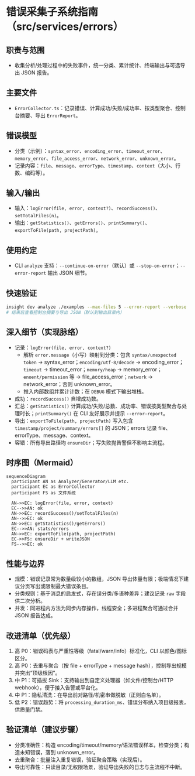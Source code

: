 # 错误采集子系统指南（src/services/errors）

## 职责与范围
- 收集分析/处理过程中的失败事件，统一分类、累计统计、终端输出与可选导出 JSON 报告。

## 主要文件
- `ErrorCollector.ts`：记录错误、计算成功/失败/成功率、按类型聚合、控制台摘要、导出 `ErrorReport`。

## 错误模型
- 分类（示例）：`syntax_error`、`encoding_error`、`timeout_error`、`memory_error`、`file_access_error`、`network_error`、`unknown_error`。
- 记录内容：`file`、`message`、`errorType`、`timestamp`、`context`（大小、行数、编码等）。

## 输入/输出
- 输入：`logError(file, error, context?)`、`recordSuccess()`、`setTotalFiles(n)`。
- 输出：`getStatistics()`、`getErrors()`、`printSummary()`、`exportToFile(path, projectPath)`。

## 使用约定
- CLI `analyze` 支持：`--continue-on-error`（默认）或 `--stop-on-error`；`--error-report` 输出 JSON 细节。

## 快速验证
```bash
insight dev analyze ./examples --max-files 5 --error-report --verbose
# 结束后查看控制台摘要与导出 JSON（默认到输出目录内）
```

## 深入细节（实现脉络）
- 记录：`logError(file, error, context?)`
  - 解析 `error.message`（小写）映射到分类：包含 `syntax/unexpected token` → syntax_error；`encoding/utf-8/decode` → encoding_error；`timeout` → timeout_error；`memory/heap` → memory_error；`enoent/permission` 等 → file_access_error；`network` → network_error；否则 unknown_error。
  - 推入内部数组并累计计数；在 `DEBUG` 模式下输出堆栈。
- 成功：`recordSuccess()` 自增成功数。
- 汇总：`getStatistics()` 计算成功/失败/总数、成功率、错误按类型聚合与处理时长；`printSummary()` 在 CLI 友好展示并提示 `--error-report`。
- 导出：`exportToFile(path, projectPath)` 写入包含 `timestamp/project/summary/errors[]` 的 JSON；errors 记录 file、errorType、message、context。
- 容错：所有导出路径均 `ensureDir`；写失败抛告警但不影响主流程。

## 时序图（Mermaid）
```mermaid
sequenceDiagram
  participant AN as Analyzer/Generator/LLM etc.
  participant EC as ErrorCollector
  participant FS as 文件系统

  AN->>EC: logError(file, error, context)
  EC-->>AN: ok
  AN->>EC: recordSuccess()/setTotalFiles(n)
  AN-->>EC: ok
  AN->>EC: getStatistics()/getErrors()
  EC-->>AN: stats/errors
  AN->>EC: exportToFile(path, projectPath)
  EC->>FS: ensureDir + writeJSON
  FS-->>EC: ok
```

## 性能与边界
- 规模：错误记录常为数量级较小的数组，JSON 导出体量有限；极端情况下建议分页写出或限制最大错误条目。
- 分类规则：基于消息的启发式，存在误分类/多语种差异；建议记录 `raw` 字段供二次分析。
- 并发：同进程内方法为同步内存操作，线程安全；多进程聚合可通过合并 JSON 报告达成。

## 改进清单（优先级）
1) 高 P0：错误码表与严重性等级（fatal/warn/info）标准化，CLI 以颜色/图标区分。
2) 高 P0：去重与聚合（按 file + errorType + message hash），控制导出规模并突出“顶级根因”。
3) 中 P1：可插拔 Sink：支持输出到自定义处理器（如文件/控制台/HTTP webhook），便于接入告警或平台化。
4) 中 P1：隐私清洗：在导出前对路径/机密串做脱敏（正则白名单）。
5) 低 P2：错误趋势：将 `processing_duration_ms`、错误分布纳入项目级报表，供质量门禁。

## 验证清单（建议步骤）
- 分类准确性：构造 encoding/timeout/memory/语法错误样本，检查分类；构造未知错误，落到 unknown_error。
- 去重聚合：批量注入重复错误，验证聚合策略（实现后）。
- 导出可靠性：只读目录/无权限场景，验证导出失败的日志与主流程不中断。
